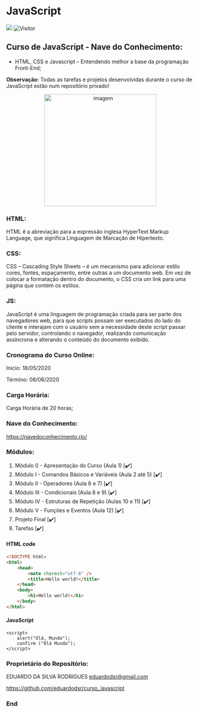 # JavaScript

[![](https://img.shields.io/badge/made_by-eduardodsr-green)](https://github.com/eduardodsr/)
![Visitor](https://visitor-badge.glitch.me/badge?page_id=eduardodsr.curso_javascript)


## Curso de JavaScript - Nave do Conhecimento:

- HTML, CSS e Javascript – Entendendo melhor a base da programação Front-End;

**Observação:** Todas as tarefas e projetos desenvolvidas durante o curso de JavaScript estão num repositório privado!


  <p align="center">
  <img src=https://apexensino.com.br/wp-content/uploads/2017/11/html-css-javascript.jpg)?raw=true" alt="imagem" width="300px" />                                                   </p>


### HTML:

HTML é a abreviação para a expressão inglesa HyperText Markup Language, que significa Linguagem de Marcação de Hipertexto.

### CSS:

CSS – Cascading Style Sheets – é um mecanismo para adicionar estilo cores, fontes, espaçamento, entre outras a um documento web. Em vez de colocar a formatação dentro do documento, o CSS cria um link para uma página que contém os estilos.

### JS:

JavaScript é uma linguagem de programação criada para ser parte dos navegadores web, para que scripts possam ser executados do lado do cliente e interajam com o usuário sem a necessidade deste script passar pelo servidor, controlando o navegador, realizando comunicação assíncrona e alterando o conteúdo do documento exibido.



### Cronograma do Curso Online:

Início: 18/05/2020 

Término: 08/06/2020


### Carga Horária:

Carga Horária de 20 horas;


### Nave do Conhecimento:

<https://navedoconhecimento.rio/>

### Módulos:
                 
1. Módulo 0 - Apresentação do Curso (Aula 1) [✔️]
2. Módulo I - Comandos Básicos e Variáveis (Aula 2 até 5) [✔️]
3. Módulo II - Operadores (Aula 6 e 7) [✔️]
4. Módulo III - Condicionais (Aula 8 e 9) [✔️]
5. Módulo IV - Estruturas de Repetição (Aulas 10 e 11) [✔️]
6. Módulo V - Funções e Eventos (Aula 12) [✔️]
7. Projeto Final [✔️]
8. Tarefas [✔️]


#### HTML code

```html
<!DOCTYPE html>
<html>
    <head>
        <mate charest="utf-8" />
        <title>Hello world!</title>
    </head>
    <body>
        <h1>Hello world!</h1>
    </body>
</html>
```

#### JavaScript

    <script>
        alert("Olá, Mundo");
        confirm ("Olá Mundo");
    </script>


### Proprietário do Repositório:

EDUARDO DA SILVA RODRIGUES
eduardodsr@gmail.com

<https://github.com/eduardodsr/curso_javascript>

### End
